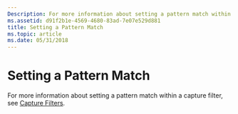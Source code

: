 ```yaml
---
Description: For more information about setting a pattern match within a capture filter, see Capture Filters.
ms.assetid: d91f2b1e-4569-4680-83ad-7e07e529d881
title: Setting a Pattern Match
ms.topic: article
ms.date: 05/31/2018
---
```


# Setting a Pattern Match

For more information about setting a pattern match within a capture filter, see [Capture Filters](capture-filters.md).

 

 



